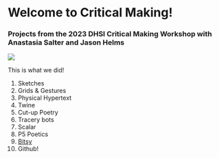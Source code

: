 # Welcome to Critical Making!

### Projects from the 2023 DHSI Critical Making Workshop with Anastasia Salter and Jason Helms

![](https://media.giphy.com/media/v1.Y2lkPTc5MGI3NjExY2M3MTdmMTMxODgyZDIzOTU5YzU0ZGUyNjlkMDZkZWEzMjI3MGE5NSZlcD12MV9pbnRlcm5hbF9naWZzX2dpZklkJmN0PWc/Gb2KFjzztNo1W/giphy.gif)

This is what we did!

1. Sketches
2. Grids & Gestures
3. Physical Hypertext
4. Twine
5. Cut-up Poetry
6. Tracery bots
7. Scalar
8. P5 Poetics
9. [Bitsy](https://gabjohar.github.io/sillyoracle/bitsy-games/the_fleshy_one.html)
10. Github!
